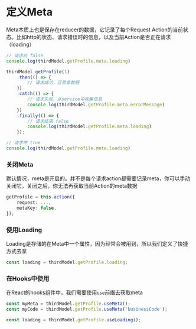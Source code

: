 
# 定义Meta
Meta本质上也是保存在reducer的数据，它记录了每个Request Action的当前状态。比如http的状态、请求错误时的信息，以及当前Action是否正在请求（loading）
```typescript
// 请求前 false
console.log(thirdModel.getProfile.meta.loading)

thirdModel.getProfile(1)
    .then(() => {
        // 请求成功，正常拿数据
    })
    .catch(() => {
        // 请求失败，从service中收集信息
        console.log(thirdModel.getProfile.meta.errorMessage)
    })
    .finally(() => {
        // 请求结束 false
        console.log(thirdModel.getProfile.meta.loading)
    });

// 请求中 true
console.log(thirdModel.getProfile.meta.loading)
```

### 关闭Meta

默认情况，meta是开启的。并不是每个请求action都需要记录meta，你可以手动关闭它。关闭之后，你无法再获取当前Action的meta数据
```typescript
getProfile = this.action({
    request: ...,
    metaKey: false,
});
```

### 使用Loading
Loading是存储的在Meta中一个属性，因为经常会被用到，所以我们定义了快捷方式去拿
```typescript
const loading = thirdModel.getProfile.loading;
```

### 在Hooks中使用
在React的hooks组件中，我们需要使用`use`前缀去获取meta
```typescript
const myMeta = thirdModel.getProfile.useMeta();
const myCode = thirdModel.getProfile.useMeta('businessCode');

const loading = thirdModel.getProfile.useLoading();
```
